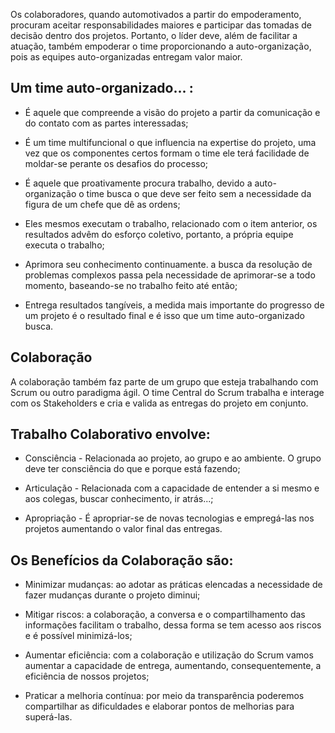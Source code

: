 Os colaboradores, quando automotivados a partir do empoderamento, procuram aceitar responsabilidades maiores e participar das tomadas de decisão dentro dos projetos. Portanto, o líder deve, além de facilitar a atuação, também empoderar o time proporcionando a auto-organização, pois as equipes auto-organizadas entregam valor maior.

## Um time auto-organizado... :

- É aquele que compreende a visão do projeto a partir da comunicação e do contato com as partes interessadas;

- É um time multifuncional o que influencia na expertise do projeto, uma vez que os componentes certos formam o time ele terá facilidade de moldar-se perante os desafios do processo;

- É aquele que proativamente procura trabalho, devido a auto-organização o time busca o que deve ser feito sem a necessidade da figura de um chefe que dê as ordens;

- Eles mesmos executam o trabalho, relacionado com o item anterior, os resultados advêm do esforço coletivo, portanto, a própria equipe executa o trabalho;

- Aprimora seu conhecimento continuamente. a busca da resolução de problemas complexos passa pela necessidade de aprimorar-se a todo momento, baseando-se no trabalho feito até então;

- Entrega resultados tangíveis, a medida mais importante do progresso de um projeto é o resultado final e é isso que um time auto-organizado busca.

## Colaboração

A colaboração também faz parte de um grupo que esteja trabalhando com Scrum ou outro paradigma ágil. O time Central do Scrum trabalha e interage com os Stakeholders e cria e valida as entregas do projeto em conjunto.

## Trabalho Colaborativo envolve:

- Consciência - Relacionada ao projeto, ao grupo e ao ambiente. O grupo deve ter consciência do que e porque está fazendo;

- Articulação - Relacionada com a capacidade de entender a si mesmo e aos colegas, buscar conhecimento, ir atrás...;

- Apropriação - É apropriar-se de novas tecnologias e empregá-las nos projetos aumentando o valor final das entregas.

## Os Benefícios da Colaboração são:

- Minimizar mudanças: ao adotar as práticas elencadas a necessidade de fazer mudanças durante o projeto diminui;

- Mitigar riscos: a colaboração, a conversa e o compartilhamento das informações facilitam o trabalho, dessa forma se tem acesso aos riscos e é possível minimizá-los;

- Aumentar eficiência: com a colaboração e utilização do Scrum vamos aumentar a capacidade de entrega, aumentando, consequentemente, a eficiência de nossos projetos;

- Praticar a melhoria contínua: por meio da transparência poderemos compartilhar as dificuldades e elaborar pontos de melhorias para superá-las.
